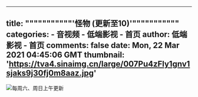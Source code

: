 
---
title: """""""""""'怪物 (更新至10)'"""""""""""
categories: 
    - 音视频
    - 低端影视 - 首页
author: 低端影视 - 首页
comments: false
date: Mon, 22 Mar 2021 04:45:06 GMT
thumbnail: 'https://tva4.sinaimg.cn/large/007Pu4zFly1gnv1sjaks9j30fj0m8aaz.jpg'
---

<div>   
<img src="https://tva4.sinaimg.cn/large/007Pu4zFly1gnv1sjaks9j30fj0m8aaz.jpg" style="max-width: 100%;" referrerpolicy="no-referrer">每周六、周日上午更新  
</div>
            